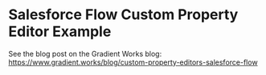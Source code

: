 # Salesforce Flow Custom Property Editor Example

See the blog post on the Gradient Works blog:
https://www.gradient.works/blog/custom-property-editors-salesforce-flow
